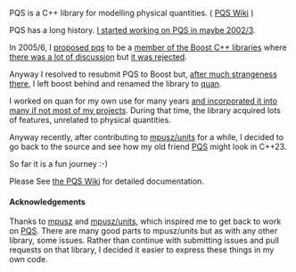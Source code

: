
PQS is a C++ library for modelling physical quantities. ( [PQS Wiki](https://github.com/kwikius/pqs/wiki) )

PQS has a long history. [I started working on PQS in maybe 2002/3](https://github.com/kwikius/pqs/wiki/History). 

In 2005/6, I  [proposed pqs]((https://github.com/kwikius/pqs/blob/master/doc/archive/pqs_3_1_1.zip)) to be 
a [member of the Boost C++ libraries](https://lists.boost.org/Archives/boost/2006/05/105631.php)
where [there was a lot of discussion](https://lists.boost.org/Archives/boost/2006/06/index.php)
but [it was rejected](https://lists.boost.org/Archives/boost/2006/06/106557.php).

Anyway I resolved to resubmit PQS to Boost but, [after much strangeness there](https://bytes.com/topic/c/answers/805860-standing-giants-shoulders), 
I left boost behind and renamed the library to [quan](https://github.com/kwikius/quan-trunk).

I worked on quan for my own use for many years [and incorporated it into many if not most of my projects](https://github.com/kwikius/ArduIMU/blob/master/visualisation/complementary/complementary_algorithm.cpp).
During that time, the library acquired lots of features, unrelated to physical quantities.

Anyway recently, after contributing to [mpusz/units](https://github.com/mpusz/units) for a while, 
I decided to go back to the source and see how my old friend [PQS](https://github.com/kwikius/pqs/wiki) might look in C++23.

So far it is a fun journey :-)

Please See [the PQS Wiki](https://github.com/kwikius/pqs/wiki) for detailed documentation.

#### Acknowledgements
Thanks to [mpusz](https://github.com/mpusz/) and [mpusz/units](https://github.com/mpusz/units), 
which inspired me to get back to work on [PQS](https://github.com/kwikius/pqs/). There are many good parts to mpusz/units but as with any other library, some issues.
Rather than continue with submitting issues and pull requests on that library, I decided it easier to express these things in my own code.



